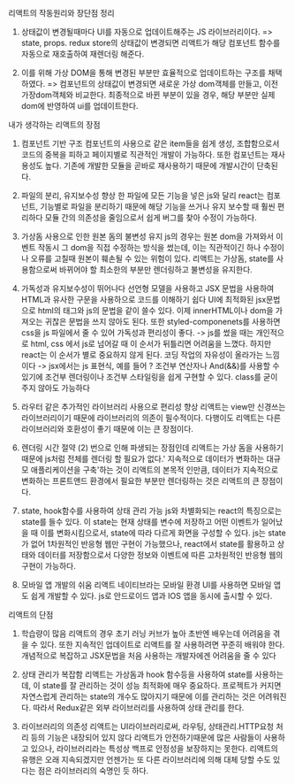 리액트의 작동원리와 장단점 정리

1. 상태값이 변경될때마다 UI를 자동으로 업데이트해주는 JS 라이브러리이다.
   => state, props. redux store의 상태값이 변경되면 리액트가 해당 컴포넌트 함수를 자동으로 재호출하여 재렌더링 해준다.

2. 이를 위해 가상 DOM을 통해 변경된 부분만
   효율적으로 업데이트하는 구조를 채택하였다.
   => 컴포넌트의 상태값이 변경되면 새로운 가상 dom객체를 만들고, 이전 가장dom객체와 비교한다.
   최종적으로 바뀐 부분이 있을 경우, 해당 부분만 실제 dom에 반영하여 ui를 업데이트한다.

내가 생각하는 리액트의 장점

1. 컴포넌트 기반 구조
   컴포넌트의 사용으로 같은 item들을 쉽게 생성, 조합함으로서 코드의 중복을 피하고
   페이지별로 직관적인 개발이 가능하다. 또한 컴포넌트는 재사용성도 높다. 기존에 개발한
   모듈을 곧바로 재사용하기 때문에 개발시간이 단축된다.

2. 파일의 분리, 유지보수성 향상
   한 파일에 모든 기능을 넣은 js와 달리 react는 컴포넌트, 기능별로
   파일을 분리하기 때문에 해당 기능을 쓰거나 유지 보수할 때 훨씬 편리하다
   모듈 간의 의존성을 줄임으로서 쉽게 버그를 찾아 수정이 가능하다.

3. 가상돔 사용으로 인한 원본 돔의 불변성 유지
   js의 경우는 원본 dom을 가져와서 이벤트 작동시 그 dom을 직접 수정하는
   방식을 썼는데, 이는 직관적이긴 하나 수정이나 오류를 고칠때 원본이 훼손될 수 있는
   위험이 있다. 리액트는 가상돔, state를 사용함으로써 바뀌어야 할 최소한의 부분만 렌더링하고
   불변성을 유지한다.

4. 가독성과 유지보수성이 뛰어나다
   선언형 모델을 사용하고 JSX 문법을 사용하여 HTML과 유사한 구문을 사용하으로
   코드를 이해하기 쉽다
   UI에 최적화된 jsx문법으로 html의 태그와 js의 문법을 같이 쓸수 있다. 이제 innerHTML이나
   dom을 가져오는 귀찮은 문법을 쓰지 않아도 된다. 또한 styled-componenets를 사용하면
   css을 js 파일에서 줄 수 있어 가독성과 편리성이 좋다.
   -> js를 썼을 때는 개인적으로 html, css 에서 js로 넘어갈 때 이 순서가 뒤틀리면
   어려움을 느꼈다. 하지만 react는 이 순서가 별로 중요하지 않게 된다. 코딩 작업의 자유성이
   올라가는 느낌이다
   -> jsx에서는 js 표현식, 예를 들어 ? 조건부 연산자나 And(&&)를 사용할 수 있기에
   조건부 렌더링이나 조건부 스타일링을 쉽게 구현할 수 있다. class를 굳이 주지 않아도
   가능하다

5. 라우터 같은 추가적인 라이브러리 사용으로 편리성 향상
   리액트는 view만 신경쓰는 라이브러리이기 때문에 라이브러리의 의존이 필수적이다.
   다행이도 리액트는 다른 라이브러리와 호환성이 좋기 때문에 이는 큰 장점이다.

6. 렌더링 시간 절약
   (2) 번으로 인해 파생되는 장점인데 리액트는 가상 돔을 사용하기 때문에 js처럼 전체를
   렌더링 할 필요가 없다.' 지속적으로 데이터가 변화하는 대규모 애플리케이션을 구축'하는 것이 리액트의 본목적
   인만큼, 데이터가 지속적으로 변화하는 프론트앤드 환경에서 필요한 부분만 렌더링하는 것은
   리액트의 큰 장점이다.

7. state, hook함수를 사용하여 상태 관리 가능
   js와 차별화되는 react의 특징으로는 state를 들수 있다. 이 state는 현재 상태를
   변수에 저장하고 어떤 이벤트가 일어났을 때 이를 변화시킴으로서, state에 따라 다르게 화면을 구성할 수 있다.
   js는 state가 없어 1차원적인 반응형 웹만 구현이 가능했으나, react에서 state를 활용하고 상태와 데이터를
   저장함으로서 다양한 정보와 이벤트에 따른 고차원적인 반응형 웹의 구현이 가능하다.

8. 모바일 앱 개발의 쉬움
   리액트 네이티브라는 모바일 환경 UI를 사용하면 모바일 앱도 쉽게 개발할 수 있다. js로 안드로이드 앱과
   IOS 앱을 동시에 출시할 수 있다.

리액트의 단점

1. 학습량이 많음
   리액트의 경우 초기 러닝 커브가 높아 초반엔 배우는데 어려움을 겪을 수 있다. 또한 지속적인
   업데이트로 리액트를 잘 사용하려면 꾸준히 배워야 한다. 개념적으로 복잡하고 JSX문법을 처음 사용하는 개발자에겐 어려움을 줄 수 있다

2. 상태 관리가 복잡함
   리액트는 가상돔과 hook 함수등을 사용하여 state를 사용하는데, 이 state를
   잘 관리하는 것이 성능 최적화에 매우 중요하다. 프로젝트가 커지면 자연스럽게
   관리하는 state의 개수도 많아지기 때문에 이를 관리하는 것은 어려워진다.
   따라서 Redux같은 외부 라이브러리를 사용하여 상태 관리를 한다.

3. 라이브러리의 의존성
   리액트는 UI라이브러리로써, 라우팅, 상태관리.HTTP요청 처리 등의 기능은 내장되어 있지 않다
   리액트가 안전하기때문에 많은 사람들이 사용하고 있으나, 라이브러리라는 특성상
   백프로 안정성을 보장하지는 못한다. 리액트의 유행은 오래 지속되겠지만 언젠가는 또
   다른 라이브러리에 의해 대체 당할 수도 있다는 점은 라이브러리의 숙명인 듯 하다.
